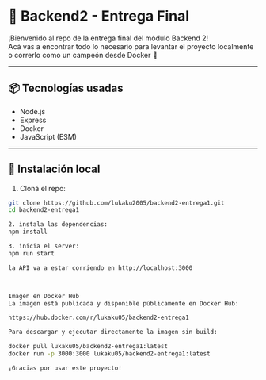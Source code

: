 # 🚀 Backend2 - Entrega Final

¡Bienvenido al repo de la entrega final del módulo Backend 2!  
Acá vas a encontrar todo lo necesario para levantar el proyecto localmente o correrlo como un campeón desde Docker 🐳

---

## 📦 Tecnologías usadas

- Node.js
- Express
- Docker
- JavaScript (ESM)

---

## 🔧 Instalación local

1. Cloná el repo:

```bash
git clone https://github.com/lukaku2005/backend2-entrega1.git
cd backend2-entrega1

2. instala las dependencias: 
npm install

3. inicia el server:
npm run start

la API va a estar corriendo en http://localhost:3000



Imagen en Docker Hub
La imagen está publicada y disponible públicamente en Docker Hub:

https://hub.docker.com/r/lukaku05/backend2-entrega1

Para descargar y ejecutar directamente la imagen sin build:

docker pull lukaku05/backend2-entrega1:latest
docker run -p 3000:3000 lukaku05/backend2-entrega1:latest

¡Gracias por usar este proyecto!